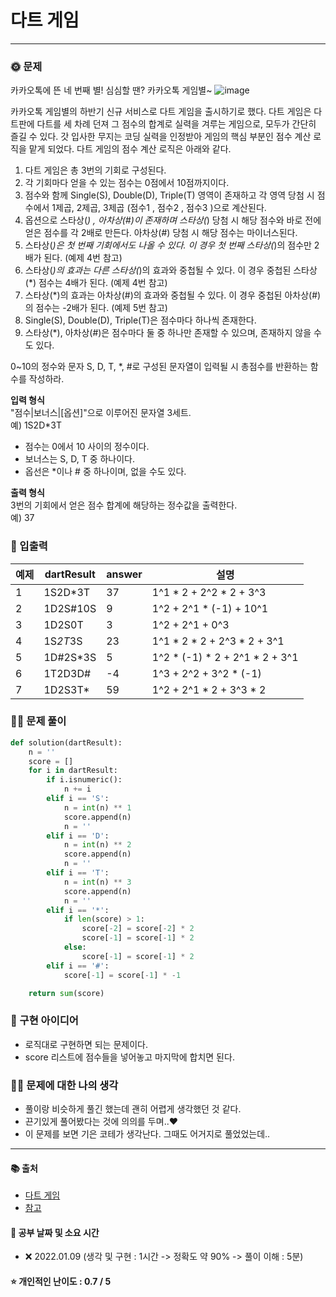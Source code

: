 # 다트 게임

-----
### 🌞 문제
카카오톡에 뜬 네 번째 별! 심심할 땐? 카카오톡 게임별~
![image](https://user-images.githubusercontent.com/44939208/148651859-852e4666-1e6e-4d1d-a473-1e7aca101fca.png)

카카오톡 게임별의 하반기 신규 서비스로 다트 게임을 출시하기로 했다. 다트 게임은 다트판에 다트를 세 차례 던져 그 점수의 합계로 실력을 겨루는 게임으로, 모두가 간단히 즐길 수 있다.
갓 입사한 무지는 코딩 실력을 인정받아 게임의 핵심 부분인 점수 계산 로직을 맡게 되었다. 다트 게임의 점수 계산 로직은 아래와 같다.

1. 다트 게임은 총 3번의 기회로 구성된다.
2. 각 기회마다 얻을 수 있는 점수는 0점에서 10점까지이다.
3. 점수와 함께 Single(S), Double(D), Triple(T) 영역이 존재하고 각 영역 당첨 시 점수에서 1제곱, 2제곱, 3제곱 (점수1 , 점수2 , 점수3 )으로 계산된다.
4. 옵션으로 스타상(*) , 아차상(#)이 존재하며 스타상(*) 당첨 시 해당 점수와 바로 전에 얻은 점수를 각 2배로 만든다. 아차상(#) 당첨 시 해당 점수는 마이너스된다.
5. 스타상(*)은 첫 번째 기회에서도 나올 수 있다. 이 경우 첫 번째 스타상(*)의 점수만 2배가 된다. (예제 4번 참고)
6. 스타상(*)의 효과는 다른 스타상(*)의 효과와 중첩될 수 있다. 이 경우 중첩된 스타상(*) 점수는 4배가 된다. (예제 4번 참고)
7. 스타상(*)의 효과는 아차상(#)의 효과와 중첩될 수 있다. 이 경우 중첩된 아차상(#)의 점수는 -2배가 된다. (예제 5번 참고)
8. Single(S), Double(D), Triple(T)은 점수마다 하나씩 존재한다.
9. 스타상(*), 아차상(#)은 점수마다 둘 중 하나만 존재할 수 있으며, 존재하지 않을 수도 있다.

0~10의 정수와 문자 S, D, T, *, #로 구성된 문자열이 입력될 시 총점수를 반환하는 함수를 작성하라.

<b>입력 형식</b>   
"점수|보너스|[옵션]"으로 이루어진 문자열 3세트.  
예) 1S2D*3T

- 점수는 0에서 10 사이의 정수이다.
- 보너스는 S, D, T 중 하나이다.
- 옵선은 *이나 # 중 하나이며, 없을 수도 있다.

<b>출력 형식</b>   
3번의 기회에서 얻은 점수 합계에 해당하는 정수값을 출력한다.  
예) 37

### 📝 입출력
| 예제 | dartResult | answer | 설명|
| --- |  --- | --- | --- |
| 1 | 1S2D*3T | 37 | 1^1 * 2 + 2^2 * 2 + 3^3 |
| 2 | 1D2S#10S | 9 | 1^2 + 2^1 * (-1) + 10^1 |
| 3 | 1D2S0T | 3 | 1^2 + 2^1 + 0^3 |
| 4	| 1S*2T*3S | 23 | 1^1 * 2 * 2 + 2^3 * 2 + 3^1 |
| 5 | 1D#2S*3S | 5 | 1^2 * (-1) * 2 + 2^1 * 2 + 3^1 |
| 6	| 1T2D3D# | -4 | 1^3 + 2^2 + 3^2 * (-1) |
| 7 | 1D2S3T* | 59 | 1^2 + 2^1 * 2 + 3^3 * 2 |

### 👩‍💻 문제 풀이
```python
def solution(dartResult):
    n = ''
    score = []
    for i in dartResult:
        if i.isnumeric():
            n += i
        elif i == 'S':
            n = int(n) ** 1
            score.append(n)
            n = ''
        elif i == 'D':
            n = int(n) ** 2
            score.append(n)
            n = ''
        elif i == 'T':
            n = int(n) ** 3
            score.append(n)
            n = ''
        elif i == '*':
            if len(score) > 1:
                score[-2] = score[-2] * 2
                score[-1] = score[-1] * 2
            else:
                score[-1] = score[-1] * 2
        elif i == '#':
            score[-1] = score[-1] * -1

    return sum(score)
 ```

### 🔑 구현 아이디어
- 로직대로 구현하면 되는 문제이다.
- score 리스트에 점수들을 넣어놓고 마지막에 합치면 된다.
  
### 🙋‍♀ 문제에 대한 나의 생각
- 풀이랑 비슷하게 풀긴 했는데 괜히 어렵게 생각했던 것 같다.
- 끈기있게 풀어봤다는 것에 의의를 두며..❤
- 이 문제를 보면 기은 코테가 생각난다. 그때도 어거지로 풀었었는데..

-------------
#### 📚 출처
- [다트 게임](https://programmers.co.kr/learn/courses/30/lessons/17682?language=python3)
- [참고](https://velog.io/@godiva7319/%ED%94%84%EB%A1%9C%EA%B7%B8%EB%9E%98%EB%A8%B8%EC%8A%A4-Level1-1%EC%B0%A8-%EB%8B%A4%ED%8A%B8-%EA%B2%8C%EC%9E%84-Python)
#### 📅 공부 날짜 및 소요 시간
- ❌ 2022.01.09 (생각 및 구현 : 1시간 -> 정확도 약 90% -> 풀이 이해 : 5분)  
#### ⭐ 개인적인 난이도 : 0.7 / 5
